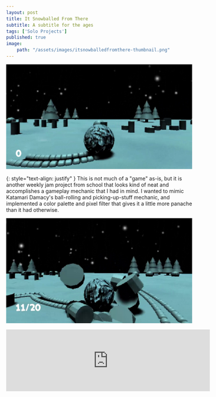 ```yaml
---
layout: post
title: It Snowballed From There
subtitle: A subtitle for the ages
tags: ['Solo Projects']
published: true
image: 
    path: "/assets/images/itsnowballedfromthere-thumbnail.png"
---
```


![It Snowballed From There](assets/images/snow-1.png "It Snowballed From There")

{: style="text-align: justify" }
This is not much of a "game" as-is, but it is another weekly jam project from school that looks kind of neat and accomplishes a gameplay mechanic that I had in mind. I wanted to mimic Katamari Damacy's ball-rolling and picking-up-stuff mechanic, and implemented a color palette and pixel filter that gives it a little more panache than it had otherwise.

![It Snowballed From There](assets/images/snow-2.png "It Snowballed From There")

<center><iframe frameborder="0" src="https://itch.io/embed/3371634" width="552" height="167"><a href="https://kieronhiggs.itch.io/it-snowballed-from-there">It Snowballed From There by kieronhiggs</a></iframe></center>